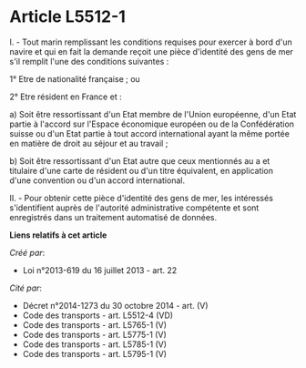 # Article L5512-1

I. - Tout marin remplissant les conditions requises pour exercer à bord d'un navire et qui en fait la demande reçoit une
pièce d'identité des gens de mer s'il remplit l'une des conditions suivantes : 

1° Etre de nationalité française ; ou 

2° Etre résident en France et : 

a) Soit être ressortissant d'un Etat membre de l'Union européenne, d'un Etat partie à l'accord sur l'Espace économique
européen ou de la Confédération suisse ou d'un Etat partie à tout accord international ayant la même portée en matière de
droit au séjour et au travail ; 

b) Soit être ressortissant d'un Etat autre que ceux mentionnés au a et titulaire d'une carte de résident ou d'un titre
équivalent, en application d'une convention ou d'un accord international. 

II. - Pour obtenir cette pièce d'identité des gens de mer, les intéressés s'identifient auprès de l'autorité administrative
compétente et sont enregistrés dans un traitement automatisé de données.

**Liens relatifs à cet article**

_Créé par_:

  - Loi n°2013-619 du 16 juillet 2013 - art. 22

_Cité par_:

  - Décret n°2014-1273 du 30 octobre 2014 - art. (V)
  - Code des transports - art. L5512-4 (VD)
  - Code des transports - art. L5765-1 (V)
  - Code des transports - art. L5775-1 (V)
  - Code des transports - art. L5785-1 (V)
  - Code des transports - art. L5795-1 (V)
